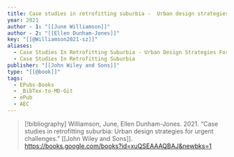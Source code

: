 ```yaml
---
title: Case studies in retrofitting suburbia -  Urban design strategies for urgent challenges
year: 2021
author - 1: "[[June Williamson]]"
author - 2: "[[Ellen Dunham-Jones]]"
key: "[[@Williamson2021-sz]]"
aliases:
  - Case Studies In Retrofitting Suburbia - Urban Design Strategies For Urgent Challenges
  - Case Studies In Retrofitting Suburbia
publisher: "[[John Wiley and Sons]]"
type: "[[@book]]"
tags:
  - EPubs-Books
  - _BibTex-to-MD-Git
  - ePub
  - AEC
---
```


> [!bibliography]
> Williamson, June, Ellen Dunham-Jones. 2021. “Case studies in retrofitting suburbia: Urban design strategies for urgent challenges.” [[John Wiley and Sons]]. https://books.google.com/books?id=xuQSEAAAQBAJ&newbks=1